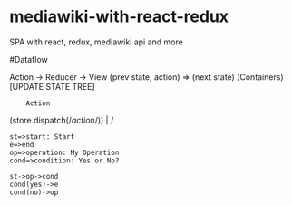 # mediawiki-with-react-redux
SPA with react, redux, mediawiki api and more

#Dataflow

Action  ->            Reducer                   ->     View
          (prev state, action) => (next state)      (Containers)
                  [UPDATE STATE TREE]


        Action
(store.dispatch(/*action*/))
           |
           \/


```flow
st=>start: Start
e=>end
op=>operation: My Operation
cond=>condition: Yes or No?

st->op->cond
cond(yes)->e
cond(no)->op
```